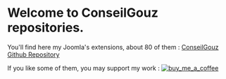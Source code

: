 # Welcome to ConseilGouz repositories.
You'll find here my Joomla's extensions, about 80 of them : <a href="https://github.com/conseilgouz?tab=repositories">ConseilGouz Github Repository</a>

If you like some of them, you may support my work :  <a href="https://buymeacoffee.com/conseilgouz">![buy_me_a_coffee](https://github.com/conseilgouz/conseilgouz/assets/19435246/d8c3b15f-c6d9-4f6d-b9aa-680db4aea2aa)</a>


